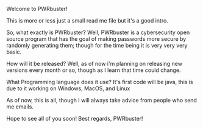 Welcome to PWRbuster!

This is more or less just a small read me file but it's a good intro.

So, what exactly is PWRbuster?
Well, PWRbuster is a cybersecurity open source program that has the goal of making passwords more secure by randomly generating them; though for the time being it is very very very basic.

How will it be released?
Well, as of now i'm planning on releasing new versions every month or so, though as I learn that time could change.

What Programming language does it use?
It's first code will be java, this is due to it working on Windows, MacOS, and Linux

As of now, this is all, though I will always take advice from people who send me emails.

Hope to see all of you soon!
Best regards, PWRbuster!
